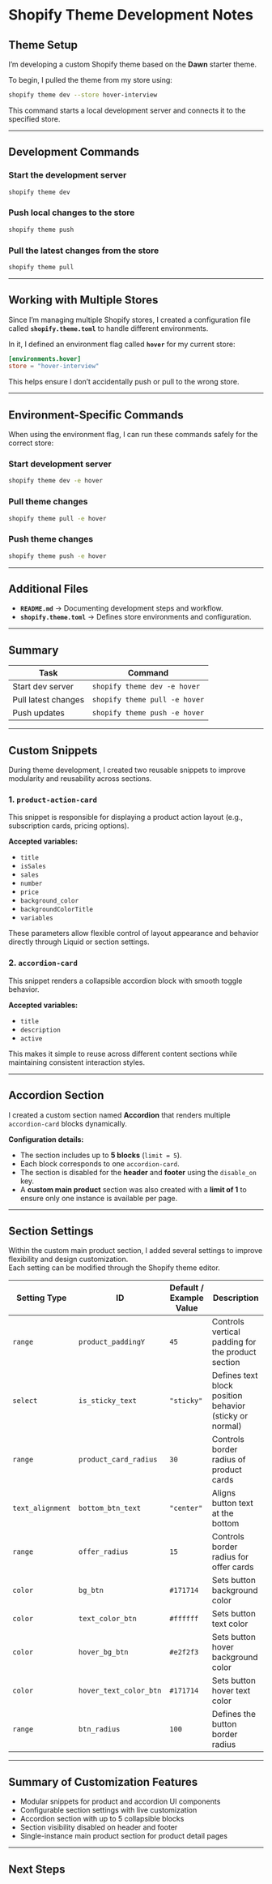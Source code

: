 # Shopify Theme Development Notes

## Theme Setup

I’m developing a custom Shopify theme based on the **Dawn** starter theme.

To begin, I pulled the theme from my store using:

```bash
shopify theme dev --store hover-interview
```

This command starts a local development server and connects it to the specified store.

---

## Development Commands

### Start the development server

```bash
shopify theme dev
```

### Push local changes to the store

```bash
shopify theme push
```

### Pull the latest changes from the store

```bash
shopify theme pull
```

---

## Working with Multiple Stores

Since I’m managing multiple Shopify stores, I created a configuration file called **`shopify.theme.toml`** to handle different environments.

In it, I defined an environment flag called **`hover`** for my current store:

```toml
[environments.hover]
store = "hover-interview"
```

This helps ensure I don’t accidentally push or pull to the wrong store.

---

## Environment-Specific Commands

When using the environment flag, I can run these commands safely for the correct store:

### Start development server

```bash
shopify theme dev -e hover
```

### Pull theme changes

```bash
shopify theme pull -e hover
```

### Push theme changes

```bash
shopify theme push -e hover
```

---

## Additional Files

- **`README.md`** → Documenting development steps and workflow.
- **`shopify.theme.toml`** → Defines store environments and configuration.

---

## Summary

| Task                | Command                       |
| ------------------- | ----------------------------- |
| Start dev server    | `shopify theme dev -e hover`  |
| Pull latest changes | `shopify theme pull -e hover` |
| Push updates        | `shopify theme push -e hover` |

---

## Custom Snippets

During theme development, I created two reusable snippets to improve modularity and reusability across sections.

### 1. `product-action-card`

This snippet is responsible for displaying a product action layout (e.g., subscription cards, pricing options).

**Accepted variables:**

- `title`
- `isSales`
- `sales`
- `number`
- `price`
- `background_color`
- `backgroundColorTitle`
- `variables`

These parameters allow flexible control of layout appearance and behavior directly through Liquid or section settings.

### 2. `accordion-card`

This snippet renders a collapsible accordion block with smooth toggle behavior.

**Accepted variables:**

- `title`
- `description`
- `active`

This makes it simple to reuse across different content sections while maintaining consistent interaction styles.

---

## Accordion Section

I created a custom section named **Accordion** that renders multiple `accordion-card` blocks dynamically.

**Configuration details:**

- The section includes up to **5 blocks** (`limit = 5`).
- Each block corresponds to one `accordion-card`.
- The section is disabled for the **header** and **footer** using the `disable_on` key.
- A **custom main product** section was also created with a **limit of 1** to ensure only one instance is available per page.

---

## Section Settings

Within the custom main product section, I added several settings to improve flexibility and design customization.  
Each setting can be modified through the Shopify theme editor.

| Setting Type     | ID                     | Default / Example Value | Description                                             |
| ---------------- | ---------------------- | ----------------------- | ------------------------------------------------------- |
| `range`          | `product_paddingY`     | `45`                    | Controls vertical padding for the product section       |
| `select`         | `is_sticky_text`       | `"sticky"`              | Defines text block position behavior (sticky or normal) |
| `range`          | `product_card_radius`  | `30`                    | Controls border radius of product cards                 |
| `text_alignment` | `bottom_btn_text`      | `"center"`              | Aligns button text at the bottom                        |
| `range`          | `offer_radius`         | `15`                    | Controls border radius for offer cards                  |
| `color`          | `bg_btn`               | `#171714`               | Sets button background color                            |
| `color`          | `text_color_btn`       | `#ffffff`               | Sets button text color                                  |
| `color`          | `hover_bg_btn`         | `#e2f2f3`               | Sets button hover background color                      |
| `color`          | `hover_text_color_btn` | `#171714`               | Sets button hover text color                            |
| `range`          | `btn_radius`           | `100`                   | Defines the button border radius                        |

---

## Summary of Customization Features

- Modular snippets for product and accordion UI components
- Configurable section settings with live customization
- Accordion section with up to 5 collapsible blocks
- Section visibility disabled on header and footer
- Single-instance main product section for product detail pages

---

## Next Steps
